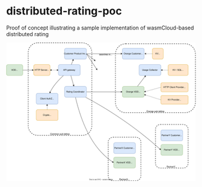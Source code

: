 # distributed-rating-poc
Proof of concept illustrating a sample implementation of wasmCloud-based distributed rating

![Software arhitecture](./software_architecture.drawio.svg)